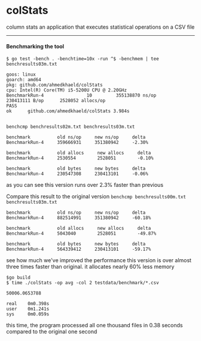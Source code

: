 # colStats
column stats an application that executes
statistical operations on a CSV file

---
#### Benchmarking the tool
`$ go test -bench . -benchtime=10x -run ^$ -benchmem | tee benchresults03m.txt`
``` 
goos: linux
goarch: amd64
pkg: github.com/ahmedkhaeld/colStats
cpu: Intel(R) Core(TM) i5-5200U CPU @ 2.20GHz
BenchmarkRun-4                10         355138870 ns/op        230413111 B/op      2528052 allocs/op
PASS
ok      github.com/ahmedkhaeld/colStats 3.984s


```
`benchcmp benchresults02m.txt benchresults03m.txt`
``` 
benchmark          old ns/op     new ns/op     delta
BenchmarkRun-4     359666931     351380942     -2.30%

benchmark          old allocs     new allocs     delta
BenchmarkRun-4     2530554        2528051        -0.10%

benchmark          old bytes     new bytes     delta
BenchmarkRun-4     230547308     230413101     -0.06%

```
as you can see this version runs over 2.3% faster than previous

Compare this result to the original version
`benchcmp benchresults00m.txt benchresults03m.txt`

``` 
benchmark          old ns/op     new ns/op     delta
BenchmarkRun-4     882514991     351380942     -60.18%

benchmark          old allocs     new allocs     delta
BenchmarkRun-4     5043040        2528051        -49.87%

benchmark          old bytes     new bytes     delta
BenchmarkRun-4     564339412     230413101     -59.17%

```
see how much we've improved the performance
this version is over almost three times faster than original.
it allocates nearly 60% less memory

`$go build`<br>
`$ time ./colStats -op avg -col 2 testdata/benchmark/*.csv`
```
50006.0653788

real    0m0.398s
user    0m1.241s
sys     0m0.059s

```
this time, the program processed all one thousand files in 0.38 seconds
compared to the original one second
